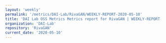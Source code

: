 ```yaml
---
layout: 'weekly'
permalink: '/metrics/DAI-Lab/RivaGAN/WEEKLY-REPORT-2020-05-10'
title: 'DAI Lab OSS Metrics Metrics report for RivaGAN | WEEKLY-REPORT-2020-05-10'
organization: 'DAI-Lab'
repository: 'RivaGAN'
current_date: '2020-05-10'
---
```

